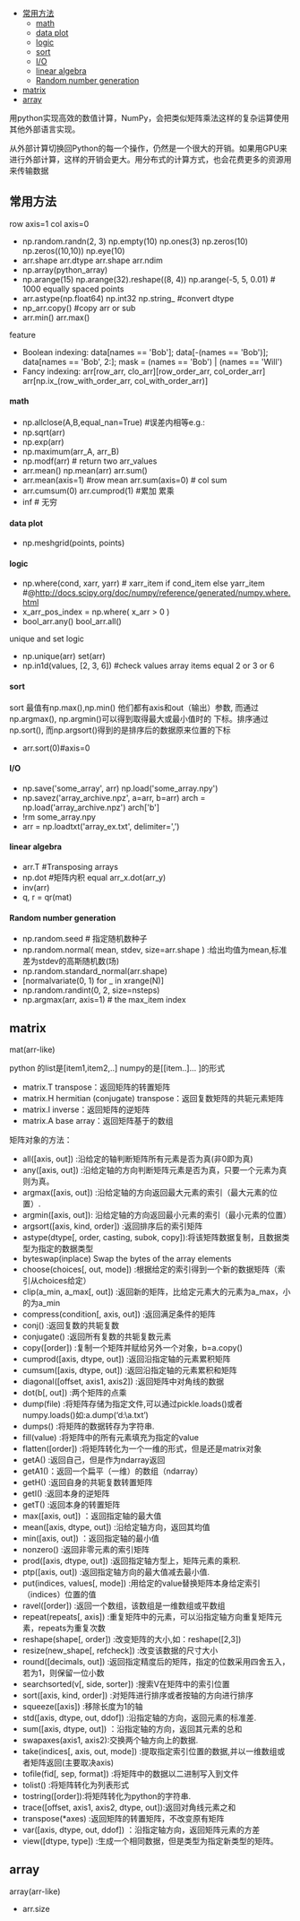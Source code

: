 - <a href="#常用方法">常用方法</a>
	- <a href="#math">math</a>
	- <a href="#data plot">data plot</a>
	- <a href="#logic">logic</a>
	- <a href="#sort">sort</a>
	- <a href="#I/O">I/O</a>
	- <a href="#linear algebra">linear algebra</a>
	- <a href="#Random number generation">Random number generation</a>
- <a href="#matrix">matrix</a>
- <a href="#array">array</a>


用python实现高效的数值计算，NumPy，会把类似矩阵乘法这样的复杂运算使用其他外部语言实现。

从外部计算切换回Python的每一个操作，仍然是一个很大的开销。如果用GPU来进行外部计算，这样的开销会更大。用分布式的计算方式，也会花费更多的资源用来传输数据

<a name="常用方法" ></a>

## 常用方法

row axis=1 col axis=0

- np.random.randn(2, 3)  np.empty(10) np.ones(3) np.zeros(10) np.zeros((10,10)) np.eye(10)
- arr.shape arr.dtype arr.shape arr.ndim
- np.array(python_array)
- np.arange(15) np.arange(32).reshape((8, 4)) np.arange(-5, 5, 0.01) # 1000 equally spaced points
- arr.astype(np.float64) np.int32 np.string_ #convert dtype
- np_arr.copy() #copy arr or sub
- arr.min() arr.max()


feature

- Boolean indexing:  data[names == 'Bob']; data[-(names == 'Bob')]; data[names == 'Bob', 2:]; mask = (names == 'Bob') | (names == 'Will')
- Fancy indexing: arr[row_arr, clo_arr][row_order_arr, col_order_arr]  arr[np.ix_(row_with_order_arr, col_with_order_arr)]

<a name="math" ></a>

#### math

- np.allclose(A,B,equal_nan=True) #误差内相等e.g.:
- np.sqrt(arr)
- np.exp(arr)
- np.maximum(arr_A, arr_B)
- np.modf(arr) # return two arr_values
- arr.mean() np.mean(arr) arr.sum() 
- arr.mean(axis=1) #row mean arr.sum(axis=0) # col sum
- arr.cumsum(0) arr.cumprod(1) #累加 累乘
- inf # 无穷

<a name="data plot" ></a>

#### data plot

- np.meshgrid(points, points)

<a name="logic" ></a>

#### logic

- np.where(cond, xarr, yarr) # xarr_item if cond_item else yarr_item #@http://docs.scipy.org/doc/numpy/reference/generated/numpy.where.html
- x_arr_pos_index = np.where( x_arr > 0 )
- bool_arr.any() bool_arr.all()

unique and set logic

- np.unique(arr) set(arr)
- np.in1d(values, [2, 3, 6]) #check values array items equal 2 or 3 or 6

<a name="sort" ></a>

#### sort

sort 最值有np.max(),np.min() 他们都有axis和out（输出）参数, 而通过np.argmax(), np.argmin()可以得到取得最大或最小值时的 下标。排序通过np.sort(), 而np.argsort()得到的是排序后的数据原来位置的下标

- arr.sort(0)#axis=0

<a name="I/O" ></a>

#### I/O

- np.save('some_array', arr) np.load('some_array.npy')
- np.savez('array_archive.npz', a=arr, b=arr) arch = np.load('array_archive.npz') arch['b']
- !rm some_array.npy
- arr = np.loadtxt('array_ex.txt', delimiter=',')

<a name="linear algebra" ></a>

#### linear algebra

- arr.T #Transposing arrays 
- np.dot #矩阵内积 equal arr_x.dot(arr_y)
- inv(arr)
- q, r = qr(mat)

<a name="Random number generation" ></a>

#### Random number generation

- np.random.seed # 指定随机数种子
- np.random.normal( mean, stdev, size=arr.shape ) :给出均值为mean,标准差为stdev的高斯随机数(场)
- np.random.standard_normal(arr.shape)
- [normalvariate(0, 1) for _ in xrange(N)]
- np.random.randint(0, 2, size=nsteps)
- np.argmax(arr, axis=1) # the max_item index

<a name="matrix" ></a>

## matrix

mat(arr-like) 

python 的list是[item1,item2,..] numpy的是[[item..]... ]的形式

- matrix.T transpose：返回矩阵的转置矩阵
- matrix.H hermitian (conjugate) transpose：返回复数矩阵的共轭元素矩阵
- matrix.I inverse：返回矩阵的逆矩阵
- matrix.A base array：返回矩阵基于的数组

矩阵对象的方法：

- all([axis, out]) :沿给定的轴判断矩阵所有元素是否为真(非0即为真)
- any([axis, out]) :沿给定轴的方向判断矩阵元素是否为真，只要一个元素为真则为真。
- argmax([axis, out]) :沿给定轴的方向返回最大元素的索引（最大元素的位置）.
- argmin([axis, out]): 沿给定轴的方向返回最小元素的索引（最小元素的位置）
- argsort([axis, kind, order]) :返回排序后的索引矩阵
- astype(dtype[, order, casting, subok, copy]):将该矩阵数据复制，且数据类型为指定的数据类型
- byteswap(inplace) Swap the bytes of the array elements
- choose(choices[, out, mode]) :根据给定的索引得到一个新的数据矩阵（索引从choices给定）
- clip(a_min, a_max[, out]) :返回新的矩阵，比给定元素大的元素为a_max，小的为a_min
- compress(condition[, axis, out]) :返回满足条件的矩阵
- conj() :返回复数的共轭复数
- conjugate() :返回所有复数的共轭复数元素
- copy([order]) :复制一个矩阵并赋给另外一个对象，b=a.copy()
- cumprod([axis, dtype, out]) :返回沿指定轴的元素累积矩阵
- cumsum([axis, dtype, out]) :返回沿指定轴的元素累积和矩阵
- diagonal([offset, axis1, axis2]) :返回矩阵中对角线的数据
- dot(b[, out]) :两个矩阵的点乘
- dump(file) :将矩阵存储为指定文件,可以通过pickle.loads()或者numpy.loads()如:a.dump(‘d:\\a.txt’)
- dumps() :将矩阵的数据转存为字符串.
- fill(value) :将矩阵中的所有元素填充为指定的value
- flatten([order]) :将矩阵转化为一个一维的形式，但是还是matrix对象
- getA() :返回自己，但是作为ndarray返回
- getA1()：返回一个扁平（一维）的数组（ndarray）
- getH() :返回自身的共轭复数转置矩阵
- getI() :返回本身的逆矩阵
- getT() :返回本身的转置矩阵
- max([axis, out]) ：返回指定轴的最大值
- mean([axis, dtype, out]) :沿给定轴方向，返回其均值
- min([axis, out]) ：返回指定轴的最小值
- nonzero() :返回非零元素的索引矩阵
- prod([axis, dtype, out]) :返回指定轴方型上，矩阵元素的乘积.
- ptp([axis, out]) :返回指定轴方向的最大值减去最小值.
- put(indices, values[, mode]) :用给定的value替换矩阵本身给定索引（indices）位置的值
- ravel([order]) :返回一个数组，该数组是一维数组或平数组
- repeat(repeats[, axis]) :重复矩阵中的元素，可以沿指定轴方向重复矩阵元素，repeats为重复次数
- reshape(shape[, order]) :改变矩阵的大小,如：reshape([2,3])
- resize(new_shape[, refcheck]) :改变该数据的尺寸大小
- round([decimals, out]) :返回指定精度后的矩阵，指定的位数采用四舍五入，若为1，则保留一位小数
- searchsorted(v[, side, sorter]) :搜索V在矩阵中的索引位置
- sort([axis, kind, order]) :对矩阵进行排序或者按轴的方向进行排序
- squeeze([axis]) :移除长度为1的轴
- std([axis, dtype, out, ddof]) :沿指定轴的方向，返回元素的标准差.
- sum([axis, dtype, out]) ：沿指定轴的方向，返回其元素的总和
- swapaxes(axis1, axis2):交换两个轴方向上的数据.
- take(indices[, axis, out, mode]) :提取指定索引位置的数据,并以一维数组或者矩阵返回(主要取决axis)
- tofile(fid[, sep, format]) :将矩阵中的数据以二进制写入到文件
- tolist() :将矩阵转化为列表形式
- tostring([order]):将矩阵转化为python的字符串.
- trace([offset, axis1, axis2, dtype, out]):返回对角线元素之和
- transpose(*axes) :返回矩阵的转置矩阵，不改变原有矩阵
- var([axis, dtype, out, ddof]) ：沿指定轴方向，返回矩阵元素的方差
- view([dtype, type]) :生成一个相同数据，但是类型为指定新类型的矩阵。

<a name="array" ></a>

## array

array(arr-like)

- arr.size 






